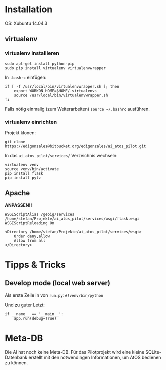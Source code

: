 # Installation

OS: Xubuntu 14.04.3

## virtualenv

### virtualenv installieren

```
sudo apt-get install python-pip
sudo pip install virtualenv virtualenvwrapper
```

In `.bashrc` einfügen:

```
if [ -f /usr/local/bin/virtualenvwrapper.sh ]; then
    export WORKON_HOME=$HOME/.virtualenvs
    source /usr/local/bin/virtualenvwrapper.sh
fi
```

Falls nötig einmalig (zum Weiterarbeiten) `source ~/.bashrc` ausführen.

### virtualenv einrichten

Projekt klonen:

```
git clone https://edigonzales@bitbucket.org/edigonzales/ai_atos_pilot.git
```

In das `ai_atos_pilot/services/` Verzeichnis wechseln:


```
virtualenv venv
source venv/bin/activate
pip install flask
pip install pytz
```

## Apache

**ANPASSEN!!**

```
WSGIScriptAlias /geoig/services /home/stefan/Projekte/ai_atos_pilot/services/wsgi/flask.wsgi
WSGIScriptReloading On

<Directory /home/stefan/Projekte/ai_atos_pilot/services/wsgi>
    Order deny,allow
    Allow from all
</Directory>
```

# Tipps & Tricks

## Develop mode (local web server)

Als erste Zeile in von `run.py`: `#!venv/bin/python`

Und zu guter Letzt:

```
if __name__ == '__main__':
    app.run(debug=True)
```

# Meta-DB

Die AI hat noch keine Meta-DB. Für das Pilotprojekt wird eine kleine SQLite-Datenbank erstellt mit den notwendingen Informationen, um AtOS bedienen zu können.
